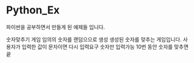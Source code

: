 # Python_Ex
파이썬을 공부하면서 만들게 된 예제들 입니다.

숫자맞추기 게임
임의의 숫자를 랜덤으으로 생성
생성된 숫자를 맞추는 게임입니다.
사용자가 입력한 값이 문자이면 다시 입력요구
숫자만 입력가능
10번 동안 숫자를 맞추면 끝
